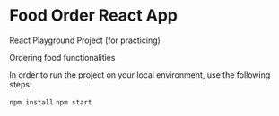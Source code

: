 # Food Order React App

React Playground Project (for practicing)

Ordering food functionalities

In order to run the project on your local environment, use the following steps:

`npm install`
`npm start`
